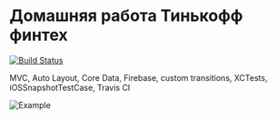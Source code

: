 # Домашняя работа Тинькофф финтех
[![Build Status](https://travis-ci.com/Rabbit13245/tinkoff-homework.svg?branch=Lesson14)](https://travis-ci.com/Rabbit13245/tinkoff-homework)

MVC, Auto Layout, Core Data, Firebase, custom transitions, XCTests, iOSSnapshotTestCase, Travis CI

![Example](https://user-images.githubusercontent.com/43097979/153285350-a89e3a82-4359-41c8-82ad-7683de374dc6.gif)
